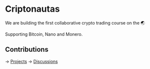 # Criptonautas

We are building the first collaborative crypto trading course on the 🌏

Supporting Bitcoin, Nano and Monero.

## Contributions

-> [Projects](https://github.com/orgs/somos-criptonautas/projects)
-> [Discussions](https://github.com/orgs/somos-criptonautas/discussions)
